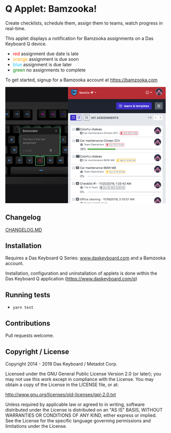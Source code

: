 # Q Applet: Bamzooka!

Create checklists, schedule them, assign them to teams, watch progress
in real-time.

This applet displays a notification for Bamzooka assignments on 
a Das Keyboard Q device.

- <span style="color:red">red</span> assignment due date is late
- <span style="color: orange">orange</span> assignment is due soon
- <span style="color: #1DCAFF">blue</span> assignment is due later
- <span style="color: green">green</span> no assignments to complete

To get started, signup for a Bamzooka account at <https://bamzooka.com>

![Bamzooka on a Das Keybaord Q](assets/image.png "Das Keyboard Bamzooka applet")

## Changelog

[CHANGELOG.MD](CHANGELOG.md)

## Installation

Requires a Das Keyboard Q Series: www.daskeyboard.com and a Bamzooka account.

Installation, configuration and uninstallation of applets is done within
the Das Keyboard Q application (https://www.daskeyboard.com/q)

## Running tests

- `yarn test`

## Contributions

Pull requests welcome.

## Copyright / License

Copyright 2014 - 2019 Das Keyboard / Metadot Corp.

Licensed under the GNU General Public License Version 2.0 (or later);
you may not use this work except in compliance with the License.
You may obtain a copy of the License in the LICENSE file, or at:

   http://www.gnu.org/licenses/old-licenses/gpl-2.0.txt

Unless required by applicable law or agreed to in writing, software
distributed under the License is distributed on an "AS IS" BASIS,
WITHOUT WARRANTIES OR CONDITIONS OF ANY KIND, either express or implied.
See the License for the specific language governing permissions and
limitations under the License.
